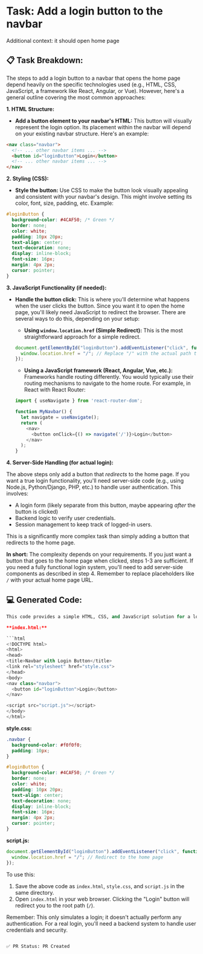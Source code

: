 # Task: Add a login button to the navbar

Additional context: it should open home page

## 📋 Task Breakdown:
The steps to add a login button to a navbar that opens the home page depend heavily on the specific technologies used (e.g., HTML, CSS, JavaScript, a framework like React, Angular, or Vue).  However, here's a general outline covering the most common approaches:

**1. HTML Structure:**

* **Add a button element to your navbar's HTML:**  This button will visually represent the login option.  Its placement within the navbar will depend on your existing navbar structure.  Here's an example:

```html
<nav class="navbar">
  <!-- ... other navbar items ... -->
  <button id="loginButton">Login</button>
  <!-- ... other navbar items ... -->
</nav>
```

**2. Styling (CSS):**

* **Style the button:** Use CSS to make the button look visually appealing and consistent with your navbar's design.  This might involve setting its color, font, size, padding, etc.  Example:

```css
#loginButton {
  background-color: #4CAF50; /* Green */
  border: none;
  color: white;
  padding: 10px 20px;
  text-align: center;
  text-decoration: none;
  display: inline-block;
  font-size: 16px;
  margin: 4px 2px;
  cursor: pointer;
}
```

**3. JavaScript Functionality (if needed):**

* **Handle the button click:**  This is where you'll determine what happens when the user clicks the button.  Since you want it to open the home page, you'll likely need JavaScript to redirect the browser.  There are several ways to do this, depending on your setup:

    * **Using `window.location.href` (Simple Redirect):** This is the most straightforward approach for a simple redirect.

    ```javascript
    document.getElementById("loginButton").addEventListener("click", function() {
      window.location.href = "/"; // Replace "/" with the actual path to your home page
    });
    ```

    * **Using a JavaScript framework (React, Angular, Vue, etc.):**  Frameworks handle routing differently. You would typically use their routing mechanisms to navigate to the home route.  For example, in React with React Router:

    ```javascript
    import { useNavigate } from 'react-router-dom';

    function MyNavbar() {
      let navigate = useNavigate();
      return (
        <nav>
          <button onClick={() => navigate('/')}>Login</button>
        </nav>
      );
    }
    ```

**4.  Server-Side Handling (for actual login):**

The above steps only add a button that *redirects* to the home page.  If you want a true login functionality,  you'll need server-side code (e.g., using Node.js, Python/Django, PHP, etc.) to handle user authentication. This involves:

*   A login form (likely separate from this button, maybe appearing *after* the button is clicked)
*   Backend logic to verify user credentials.
*   Session management to keep track of logged-in users.

This is a significantly more complex task than simply adding a button that redirects to the home page.


**In short:**  The complexity depends on your requirements.  If you just want a button that goes to the home page when clicked, steps 1-3 are sufficient.  If you need a fully functional login system, you'll need to add server-side components as described in step 4. Remember to replace placeholders like `/` with your actual home page URL.

## 💻 Generated Code:
```python
This code provides a simple HTML, CSS, and JavaScript solution for a login button that redirects to the home page (`/`).  It does *not* include server-side authentication.  For a real login system, you'll need to add backend code.

**index.html:**

```html
<!DOCTYPE html>
<html>
<head>
<title>Navbar with Login Button</title>
<link rel="stylesheet" href="style.css">
</head>
<body>
<nav class="navbar">
  <button id="loginButton">Login</button>
</nav>

<script src="script.js"></script>
</body>
</html>
```

**style.css:**

```css
.navbar {
  background-color: #f0f0f0;
  padding: 10px;
}

#loginButton {
  background-color: #4CAF50; /* Green */
  border: none;
  color: white;
  padding: 10px 20px;
  text-align: center;
  text-decoration: none;
  display: inline-block;
  font-size: 16px;
  margin: 4px 2px;
  cursor: pointer;
}
```

**script.js:**

```javascript
document.getElementById("loginButton").addEventListener("click", function() {
  window.location.href = "/"; // Redirect to the home page
});
```

To use this:

1.  Save the above code as `index.html`, `style.css`, and `script.js` in the same directory.
2.  Open `index.html` in your web browser.  Clicking the "Login" button will redirect you to the root path (`/`).


Remember: This only simulates a login; it doesn't actually perform any authentication.  For a real login, you'll need a backend system to handle user credentials and security.
```

✅ PR Status: PR Created
